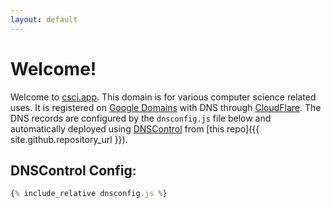 ```yaml
---
layout: default
---
```


# Welcome!

Welcome to [csci.app](https://csci.app/). This domain is for various computer science related uses. It is registered on [Google Domains](https://domains.google/) with DNS through [CloudFlare](https://www.cloudflare.com/). The DNS records are configured by the `dnsconfig.js` file below and automatically deployed using [DNSControl](https://stackexchange.github.io/dnscontrol/) from [this repo]({{ site.github.repository_url }}).

## DNSControl Config:
```js
{% include_relative dnsconfig.js %}
```
